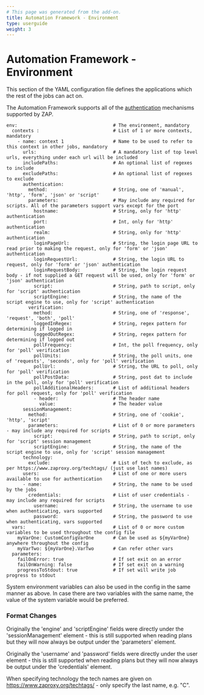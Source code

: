 ```yaml
---
# This page was generated from the add-on.
title: Automation Framework - Environment
type: userguide
weight: 3
---
```


# Automation Framework - Environment

This section of the YAML configuration file defines the applications which the rest of the jobs can act on.

The Automation Framework supports all of the [authentication](/docs/desktop/addons/automation-framework/authentication/) mechanisms supported by ZAP.

```
env:                                   # The environment, mandatory
  contexts :                           # List of 1 or more contexts, mandatory
    - name: context 1                  # Name to be used to refer to this context in other jobs, mandatory
      urls:                            # A mandatory list of top level urls, everything under each url will be included
      includePaths:                    # An optional list of regexes to include
      excludePaths:                    # An optional list of regexes to exclude
      authentication:
        method:                        # String, one of 'manual', 'http', 'form', 'json' or 'script'
        parameters:                    # May include any required for scripts. All of the parameters support vars except for the port 
          hostname:                    # String, only for 'http' authentication
          port:                        # Int, only for 'http' authentication
          realm:                       # String, only for 'http' authentication
          loginPageUrl:                # String, the login page URL to read prior to making the request, only for 'form' or 'json' authentication
          loginRequestUrl:             # String, the login URL to request, only for 'form' or 'json' authentication
          loginRequestBody:            # String, the login request body - if not supplied a GET request will be used, only for 'form' or 'json' authentication
          script:                      # String, path to script, only for 'script' authentication
          scriptEngine:                # String, the name of the script engine to use, only for 'script' authentication
        verification:
          method:                      # String, one of 'response', 'request', 'both', 'poll'
          loggedInRegex:               # String, regex pattern for determining if logged in
          loggedOutRegex:              # String, regex pattern for determining if logged out
          pollFrequency:               # Int, the poll frequency, only for 'poll' verification
          pollUnits:                   # String, the poll units, one of 'requests', 'seconds', only for 'poll' verification
          pollUrl:                     # String, the URL to poll, only for 'poll' verification
          pollPostData:                # String, post dat to include in the poll, only for 'poll' verification
          pollAdditionalHeaders:       # List of additional headers for poll request, only for 'poll' verification
          - header:                    # The header name
            value:                     # The header value
      sessionManagement:
        method:                        # String, one of 'cookie', 'http', 'script'
        parameters:                    # List of 0 or more parameters - may include any required for scripts
          script:                      # String, path to script, only for 'script' session management
          scriptEngine:                # String, the name of the script engine to use, only for 'script' session management
      technology:
        exclude:                       # List of tech to exclude, as per https://www.zaproxy.org/techtags/ (just use last names)
      users:                           # List of one or more users available to use for authentication
      - name:                          # String, the name to be used by the jobs
        credentials:                   # List of user credentials - may include any required for scripts
          username:                    # String, the username to use when authenticating, vars supported
          password:                    # String, the password to use when authenticating, vars supported
  vars:                                # List of 0 or more custom variables to be used throughout the config file
    myVarOne: CustomConfigVarOne       # Can be used as ${myVarOne} anywhere throughout the config
    myVarTwo: ${myVarOne}.VarTwo       # Can refer other vars    
  parameters:
    failOnError: true                  # If set exit on an error         
    failOnWarning: false               # If set exit on a warning
    progressToStdout: true             # If set will write job progress to stdout
```

System environment variables can also be used in the config in the same manner as above. In case there are two variables with the same name, the value of the system variable would be preferred.

### Format Changes

Originally the 'engine' and 'scriptEngine' fields were directly under the 'sessionManagement' element - this is still supported when reading plans but they will now always be output under the 'parameters' element.

Originally the 'username' and 'password' fields were directly under the user element - this is still supported when reading plans but they
will now always be output under the 'credentials' element.

When specifying technology the tech names are given on https://www.zaproxy.org/techtags/ - only specify the last name, e.g. "C".
